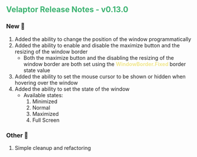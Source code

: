 ## <span style="color:mediumseagreen;font-weight:bold">Velaptor Release Notes - v0.13.0</span>

### **New** 🎉

1. Added the ability to change the position of the window programmatically
2. Added the ability to enable and disable the maximize button and the resizing of the window border
   * Both the maximize button and the disabling the resizing of the window border are both set using the <span style='font-weight: bold; color: khaki'>WindowBorder.Fixed </span> border state value
3. Added the ability to set the mouse cursor to be shown or hidden when hovering over the window
4. Added the ability to set the state of the window
   * Available states:
     1. Minimized
     2. Normal
     3. Maximized
     4. Full Screen

### **Other** 👏

1. Simple cleanup and refactoring
